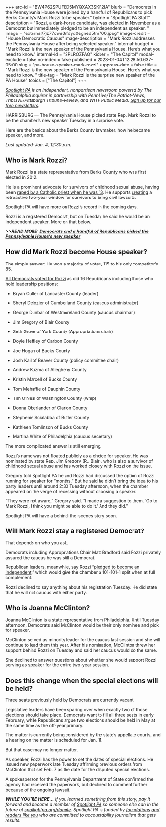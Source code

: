 +++
arc-id = "BW4P62SPUFED5MYQXAX3SKF2IA"
blurb = "Democrats in the Pennsylvania House were joined by a handful of Republicans to pick Berks County’s Mark Rozzi to be speaker."
byline = "Spotlight PA Staff"
description = "Rozzi, a dark-horse candidate, was elected in November as a Democrat but immediately pledged to be an independent as speaker. "
image = "external/7jz77cwa8rfdyd0egned5tm700.jpeg"
image-credit = "House Democratic Caucus"
image-description = "Mark Rozzi addresses the Pennsylvania House after being selected speaker."
internal-budget = "Mark Rozzi is the new speaker of the Pennsylvania House. Here’s what you need to know."
internal-id = "SPLROZFAQ"
kicker = "The Capitol"
modal-exclude = false
no-index = false
published = 2023-01-04T12:28:50.637-05:00
slug = "pa-house-speaker-mark-rozzi"
suppress-date = false
title = "Mark Rozzi is the new speaker of the Pennsylvania House. Here’s what you need to know. "
title-tag = "Mark Rozzi is the surprise new speaker of the PA House"
topics = ["The Capitol"]
+++

<a href="https://www.spotlightpa.org/"><i>Spotlight PA</i></a><i> is an independent, nonpartisan newsroom powered by The Philadelphia Inquirer in partnership with PennLive/The Patriot-News, TribLIVE/Pittsburgh Tribune-Review, and WITF Public Media. </i><a href="https://www.spotlightpa.org/newsletters"><i>Sign up for our free newsletters</i></a><i>.</i>

HARRISBURG — The Pennsylvania House picked state Rep. Mark Rozzi to be the chamber’s new speaker Tuesday in a surprise vote.

Here are the basics about the Berks County lawmaker, how he became speaker, and more.

<i>Last updated: Jan. 4, 12:30 p.m.</i>

<script src="https://www.spotlightpa.org/embed.js" async></script><div data-spl-embed-version="1" data-spl-src="https://www.spotlightpa.org/embeds/tips/?flag_text=ASK%20SPOTLIGHT%20PA&tip_text=Do%20you%20have%20questions%20about%20Mark%20Rozzi%20or%20how%20he%20became%20speaker%20of%20the%20Pennsylvania%20House%3F%20Ask%20us%20below."></div>

## Who is Mark Rozzi?

Mark Rozzi is a state representative from Berks County who was first elected in 2012.

He is a prominent advocate for survivors of childhood sexual abuse, having been <a href="https://www.readingeagle.com/2019/08/15/a-year-after-priest-abuse-report-state-rep-mark-rozzi-of-berks-is-still-undaunted/">raped by a Catholic priest when he was 13</a>. He supports <a href="https://www.pahouse.com/Rozzi/InTheNews/NewsRelease/?id=124314">creating</a> a retroactive two-year window for survivors to bring civil lawsuits.

Spotlight PA will have more on Rozzi’s record in the coming days.

Rozzi is a registered Democrat, but on Tuesday he said he would be an independent speaker. More on that below.

<i><b>&gt;&gt;READ MORE: </b></i><a href="https://www.spotlightpa.org/news/2023/01/pa-midterm-election-2022-house-majority-democrats-speaker-election/"><i><b>Democrats and a handful of Republicans picked the Pennsylvania House’s new speaker</b></i></a>

## How did Mark Rozzi become House speaker?

The simple answer: He won a majority of votes, 115 to his only competitor’s 85.

<a href="https://www.legis.state.pa.us/cfdocs/legis/RC/Public/rc_view_action2.cfm?sess_yr=2023&sess_ind=0&rc_body=H&rc_nbr=4">All Democrats voted for Rozzi</a> as did 16 Republicans including those who hold leadership positions:

- Bryan Cutler of Lancaster County (leader)

- Sheryl Delozier of Cumberland County (caucus administrator)

- George Dunbar of Westmoreland County (caucus chairman)

- Jim Gregory of Blair County

- Seth Grove of York County (Appropriations chair)

- Doyle Heffley of Carbon County

- Joe Hogan of Bucks County

- Josh Kail of Beaver County (policy committee chair)

- Andrew Kuzma of Allegheny County

- Kristin Marcell of Bucks County

- Tom Mehaffie of Dauphin County

- Tim O’Neal of Washington County (whip)

- Donna Oberlander of Clarion County

- Stephenie Scialabba of Butler County

- Kathleen Tomlinson of Bucks County

- Martina White of Philadelphia (caucus secretary)

The more complicated answer is still emerging.

Rozzi’s name was not floated publicly as a choice for speaker. He was nominated by state Rep. Jim Gregory (R., Blair), who is also a survivor of childhood sexual abuse and has worked closely with Rozzi on the issue.

Gregory told Spotlight PA he and Rozzi had discussed the option of Rozzi running for speaker for “months.” But he said he didn’t bring the idea to his party leaders until around 2:30 Tuesday afternoon, when the chamber appeared on the verge of recessing without choosing a speaker.

“They were not aware,” Gregory said. “I made a suggestion to them. ‘Go to Mark Rozzi, I think you might be able to do it.’ And they did.”

Spotlight PA will have a behind-the-scenes story soon.

<script src="https://www.spotlightpa.org/embed.js" async></script><div data-spl-embed-version="1" data-spl-src="https://www.spotlightpa.org/embeds/newsletter/"></div>


## Will Mark Rozzi stay a registered Democrat?

That depends on who you ask.

Democrats including Appropriations Chair Matt Bradford said Rozzi privately assured the caucus he was still a Democrat.

Republican leaders, meanwhile, say Rozzi “<a href="https://www.pahousegop.com/News/31708/Latest-News/Republican-Leaders-Congratulate-Rep-Mark-Rozzi-on-Being-Elected-Speaker-of-the-House">pledged to become an independent</a>,” which would give the chamber a 101-101-1 split when at full complement.

Rozzi declined to say anything about his registration Tuesday. He did state that he will not caucus with either party. 

## Who is Joanna McClinton?

Joanna McClinton is a state representative from Philadelphia. Until Tuesday afternoon, Democrats said McClinton would be their only nominee and pick for speaker.

McClinton served as minority leader for the caucus last session and she will continue to lead them this year. After his nomination, McClinton threw her support behind Rozzi on Tuesday and said her caucus would do the same.

She declined to answer questions about whether she would support Rozzi serving as speaker for the entire two-year session. 

## Does this change when the special elections will be held?

Three seats previously held by Democrats are currently vacant.

Legislative leaders have been sparing over when exactly two of those elections should take place. Democrats want to fill all three seats in early February, while Republicans argue two elections should be held in May at the same time as the off-year primary.

<script src="https://www.spotlightpa.org/embed.js" async></script><div data-spl-embed-version="1" data-spl-src="https://www.spotlightpa.org/embeds/donate/"></div>


The matter is currently being considered by the state’s appellate courts, and a hearing on the matter is scheduled for Jan. 11.

But that case may no longer matter.

As speaker, Rozzi has the power to set the dates of special elections. He issued new paperwork late Tuesday affirming previous orders from McClinton that set Feb. 7 as the date for the disputed special elections.

A spokesperson for the Pennsylvania Department of State confirmed the agency had received the paperwork, but declined to comment further because of the ongoing lawsuit.

<i><b>WHILE YOU’RE HERE...</b></i><i> If you learned something from this story, pay it forward and become a member of </i><a href="https://www.spotlightpa.org/"><i>Spotlight PA</i></a><i> so someone else can in the future at </i><a href="http://spotlightpa.org/donate"><i>spotlightpa.org/donate</i></a><i>. Spotlight PA is funded by</i><a href="https://www.spotlightpa.org/support"><i> foundations</i></a><i> </i><a href="https://www.spotlightpa.org/support"><i>and readers like you</i></a><i> who are committed to accountability journalism that gets results.</i>
